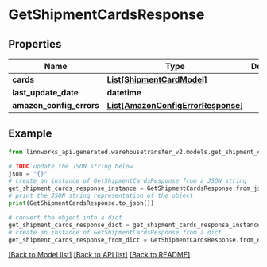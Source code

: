 # GetShipmentCardsResponse


## Properties

Name | Type | Description | Notes
------------ | ------------- | ------------- | -------------
**cards** | [**List[ShipmentCardModel]**](ShipmentCardModel.md) |  | [optional] 
**last_update_date** | **datetime** |  | [optional] 
**amazon_config_errors** | [**List[AmazonConfigErrorResponse]**](AmazonConfigErrorResponse.md) |  | [optional] 

## Example

```python
from linnworks_api.generated.warehousetransfer_v2.models.get_shipment_cards_response import GetShipmentCardsResponse

# TODO update the JSON string below
json = "{}"
# create an instance of GetShipmentCardsResponse from a JSON string
get_shipment_cards_response_instance = GetShipmentCardsResponse.from_json(json)
# print the JSON string representation of the object
print(GetShipmentCardsResponse.to_json())

# convert the object into a dict
get_shipment_cards_response_dict = get_shipment_cards_response_instance.to_dict()
# create an instance of GetShipmentCardsResponse from a dict
get_shipment_cards_response_from_dict = GetShipmentCardsResponse.from_dict(get_shipment_cards_response_dict)
```
[[Back to Model list]](../README.md#documentation-for-models) [[Back to API list]](../README.md#documentation-for-api-endpoints) [[Back to README]](../README.md)


